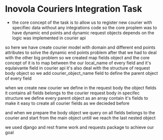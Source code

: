 # Inovola Couriers Integration Task

* the core concept of the task is to allow us to register new courier with specifiec data without any integrations code
so the core proplem was to have dynamic end points and dynamic request objects depends on the logic was implemented in courier api

so here we have create courier model with domain and different end points attributes to solve the dynamic end points problem
after that we had to deal with the other big problem 
so we created map fields object and the core concept of it is to map between the our local_name of every field and it's equlaivante field in courier api
it's also deal with the structure of request body object so we add courier_object_name field to define the parent object of every field 

when we create new courier we define in the request body the object fields it contains all fields belongs to the courier request body in specifec structure 
we define every parent object as an array contain it's fields 
to make it easy to create all courier fields as we decieded before

and when we prepare the body object we query on all fields belongs to the courier 
and start from the main object untill we reach the last nested object 


we used django and rest frame work and requests package to achieve our goal 

